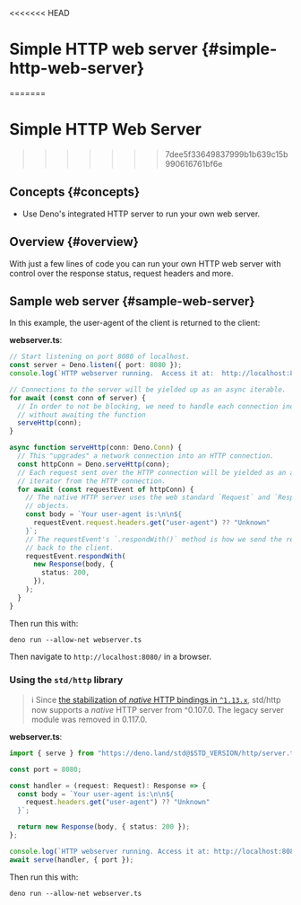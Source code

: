 <<<<<<< HEAD
# Simple HTTP web server {#simple-http-web-server}
=======
# Simple HTTP Web Server
>>>>>>> 7dee5f33649837999b1b639c15b990616761bf6e

## Concepts {#concepts}

- Use Deno's integrated HTTP server to run your own web server.

## Overview {#overview}

With just a few lines of code you can run your own HTTP web server with control
over the response status, request headers and more.

## Sample web server {#sample-web-server}

In this example, the user-agent of the client is returned to the client:

**webserver.ts**:

```ts
// Start listening on port 8080 of localhost.
const server = Deno.listen({ port: 8080 });
console.log(`HTTP webserver running.  Access it at:  http://localhost:8080/`);

// Connections to the server will be yielded up as an async iterable.
for await (const conn of server) {
  // In order to not be blocking, we need to handle each connection individually
  // without awaiting the function
  serveHttp(conn);
}

async function serveHttp(conn: Deno.Conn) {
  // This "upgrades" a network connection into an HTTP connection.
  const httpConn = Deno.serveHttp(conn);
  // Each request sent over the HTTP connection will be yielded as an async
  // iterator from the HTTP connection.
  for await (const requestEvent of httpConn) {
    // The native HTTP server uses the web standard `Request` and `Response`
    // objects.
    const body = `Your user-agent is:\n\n${
      requestEvent.request.headers.get("user-agent") ?? "Unknown"
    }`;
    // The requestEvent's `.respondWith()` method is how we send the response
    // back to the client.
    requestEvent.respondWith(
      new Response(body, {
        status: 200,
      }),
    );
  }
}
```

Then run this with:

```shell
deno run --allow-net webserver.ts
```

Then navigate to `http://localhost:8080/` in a browser.

### Using the `std/http` library

> ℹ️ Since
> [the stabilization of _native_ HTTP bindings in `^1.13.x`](https://deno.com/blog/v1.13#stabilize-native-http-server-api),
> std/http now supports a _native_ HTTP server from ^0.107.0. The legacy server
> module was removed in 0.117.0.

**webserver.ts**:

```ts
import { serve } from "https://deno.land/std@$STD_VERSION/http/server.ts";

const port = 8080;

const handler = (request: Request): Response => {
  const body = `Your user-agent is:\n\n${
    request.headers.get("user-agent") ?? "Unknown"
  }`;

  return new Response(body, { status: 200 });
};

console.log(`HTTP webserver running. Access it at: http://localhost:8080/`);
await serve(handler, { port });
```

Then run this with:

```shell
deno run --allow-net webserver.ts
```
